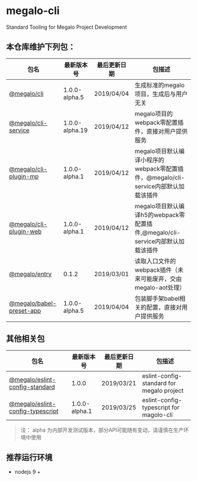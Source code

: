 # megalo-cli
Standard Tooling for Megalo Project Development

## 本仓库维护下列包：

| 包名 | 最新版本号 | 最后更新日期 | 包描述
| ------ | ------ | ------ | ------ |
| [@megalo/cli](./packages/@megalo/cli) | 1.0.0-alpha.5 | 2019/04/04 | 生成标准的megalo项目，生成后与用户无关 |
| [@megalo/cli-service](./packages/@megalo/cli-service) | 1.0.0-alpha.19 | 2019/04/12 | megalo项目的webpack零配置插件，直接对用户提供服务
| [@megalo/cli-plugin-mp](./packages/@megalo/cli-plugin-mp) | 1.0.0-alpha.1 | 2019/04/12 | megalo项目默认编译小程序的webpack零配置插件，@megalo/cli-service内部默认加载该插件
| [@megalo/cli-plugin-web](./packages/@megalo/cli-plugin-web) | 1.0.0-alpha.1 | 2019/04/12 | megalo项目默认编译h5的webpack零配置插件,@megalo/cli-service内部默认加载该插件
| [@megalo/entry](./packages/@megalo/entry) | 0.1.2 | 2019/03/01 | 读取入口文件的webpack插件（未来可能废弃，交由megalo-aot处理） |
| [@megalo/babel-preset-app](./packages/@megalo/babel-preset-app) | 1.0.0-alpha.5 | 2019/04/04 | 包装脚手架babel相关的配置，直接对用户提供服务 |

## 其他相关包
| 包名 | 最新版本号 | 最后更新日期 | 包描述
| ------ | ------ | ------ | ------ |
| [@megalo/eslint-config-standard](https://github.com/megalojs/eslint-config-standard) | 1.0.0 | 2019/03/21 | eslint-config-standard for megalo project |
| [@megalo/eslint-config-typescript](https://github.com/megalojs/eslint-config-typescript) | 1.0.0-alpha.1 | 2019/03/25 | eslint-config-typescript for magolo-cli |


> 注： alpha 为内部开发测试版本，部分API可能随有变动，请谨慎在生产环境中使用

## 推荐运行环境
- nodejs 9 +
